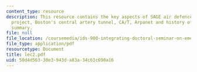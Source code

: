 ```yaml
---
content_type: resource
description: This resource contains the key aspects of SAGE air defence system, Atlas
  project, Boston's central artery tunnel, CA/T, Arpanet and history of systems engineering
  summary.
file: null
file_location: /coursemedia/ids-900-integrating-doctoral-seminar-on-emerging-technologies-fall-2005/50d4d56330e3943da83a34c61c690a16_lec2.pdf
file_type: application/pdf
resourcetype: Document
title: lec2.pdf
uid: 50d4d563-30e3-943d-a83a-34c61c690a16
---
```

